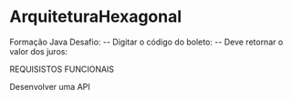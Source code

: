 # ArquiteturaHexagonal
Formação Java
Desafio:
-- Digitar o código do boleto:
-- Deve retornar o valor dos juros:

REQUISISTOS FUNCIONAIS

Desenvolver uma API
